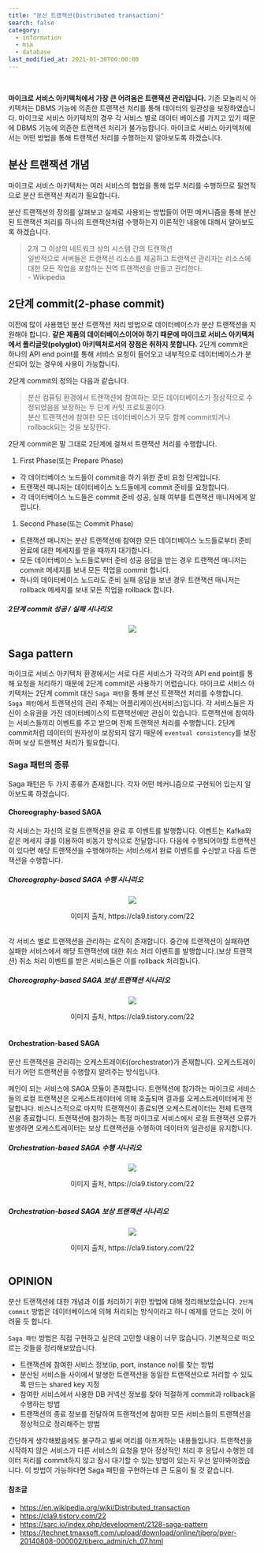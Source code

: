 ```yaml
---
title: "분산 트랜잭션(Distributed transaction)"
search: false
category:
  - information
  - msa
  - database
last_modified_at: 2021-01-30T00:00:00
---
```


<br>

**마이크로 서비스 아키텍처에서 가장 큰 어려움은 트랜잭션 관리입니다.** 
기존 모놀리식 아키텍처는 DBMS 기능에 의존한 트랜잭션 처리를 통해 데이터의 일관성을 보장하였습니다. 
마이크로 서비스 아키텍처의 경우 각 서비스 별로 데이터 베이스를 가지고 있기 때문에 DBMS 기능에 의존한 트랜잭션 처리가 불가능합니다. 
마이크로 서비스 아키텍처에서는 어떤 방법을 통해 트랜잭션 처리를 수행하는지 알아보도록 하겠습니다.

## 분산 트랜잭션 개념

마이크로 서비스 아키텍처는 여러 서비스의 협업을 통해 업무 처리를 수행하므로 필연적으로 분산 트랜잭션 처리가 필요합니다.

분산 트랜잭션의 정의를 살펴보고 실제로 사용되는 방법들이 어떤 메커니즘을 통해 분산된 트랜잭션 처리를 하나의 트랜잭션처럼 수행하는지 이론적인 내용에 대해서 알아보도록 하겠습니다. 
> 2개 그 이상의 네트워크 상의 시스템 간의 트랜잭션<br>
> 일반적으로 서버들은 트랜잭션 리소스를 제공하고 트랜잭션 관리자는 리소스에 대한 모든 작업을 포함하는 전역 트랜잭션을 만들고 관리한다.<br>
> \- Wikipedia


## 2단계 commit(2-phase commit)
이전에 많이 사용했던 분산 트랜잭션 처리 방법으로 데이터베이스가 분산 트랜잭션을 지원해야 합니다. 
**같은 제품의 데이터베이스이어야 하기 때문에 마이크로 서비스 아키텍처에서 폴리글랏(polyglot) 아키텍처로서의 장점은 취하지 못합니다.** 
2단계 commit은 하나의 API end point를 통해 서비스 요청이 들어오고 내부적으로 데이터베이스가 분산되어 있는 경우에 사용이 가능합니다.

2단계 commit의 정의는 다음과 같습니다.
> 분산 컴퓨팅 환경에서 트랜잭션에 참여하는 모든 데이터베이스가 정상적으로 수정되었음을 보장하는 두 단계 커밋 프로토콜이다.<br>
> 분산 트랜잭션에 참여한 모든 데이터베이스가 모두 함께 commit되거나 rollback되는 것을 보장한다.

2단계 commit은 말 그대로 2단계에 걸쳐서 트랜잭션 처리를 수행합니다.
1. First Phase(또는 Prepare Phase)
  - 각 데이터베이스 노드들이 commit을 하기 위한 준비 요청 단계입니다.
  - 트랜잭션 매니저는 데이터베이스 노드들에게 commit 준비를 요청합니다.
  - 각 데이터베이스 노드들은 commit 준비 성공, 실패 여부를 트랜잭션 매니저에게 알립니다.
1. Second Phase(또는 Commit Phase)
  - 트랜잭션 매니저는 분산 트랜잭션에 참여한 모든 데이터베이스 노드들로부터 준비 완료에 대한 메세지를 받을 때까지 대기합니다.
  - 모든 데이터베이스 노드들로부터 준비 성공 응답을 받는 경우 트랜잭션 매니저는 commit 메세지를 보내 모든 작업을 commit 합니다.
  - 하나의 데이터베이스 노드라도 준비 실패 응답을 보낸 경우 트랜잭션 매니저는 rollback 메세지를 보내 모든 작업을 rollback 합니다.

##### 2단계 commit 성공 / 실패 시나리오
<p align="center"><img src="/images/distributed-transaction-1.JPG"></p>

## Saga pattern
마이크로 서비스 아키텍처 환경에서는 서로 다른 서비스가 각각의 API end point를 통해 요청을 처리하기 때문에 2단계 commit은 사용하기 어렵습니다. 
마이크로 서비스 아키텍처는 2단계 commit 대신 `Saga 패턴`을 통해 분산 트랜잭션 처리를 수행합니다.
`Saga 패턴`에서 트랜잭션의 관리 주체는 어플리케이션(서비스)입니다. 
각 서비스들은 자신이 소유권을 가진 데이터베이스의 트랜잭션에만 관심이 있습니다. 
트랜잭션에 참여하는 서비스들끼리 이벤트를 주고 받으며 전체 트랜잭션 처리를 수행합니다. 
2단계 commit처럼 데이터의 원자성이 보장되지 않기 때문에 `eventual consistency`를 보장하며 보상 트랜잭션 처리가 필요합니다.

### Saga 패턴의 종류
Saga 패턴은 두 가지 종류가 존재합니다. 
각자 어떤 메커니즘으로 구현되어 있는지 알아보도록 하겠습니다.

#### Choreography-based SAGA
각 서비스는 자신의 로컬 트랜잭션을 완료 후 이벤트를 발행합니다. 
이벤트는 Kafka와 같은 메세지 큐를 이용하여 비동기 방식으로 전달합니다. 
다음에 수행되어야할 트랜잭션이 있다면 해당 트랜잭션을 수행해야하는 서비스에서 완료 이벤트를 수신받고 다음 트랜잭션을 수행합니다. 

##### Choreography-based SAGA 수행 시나리오
<p align="center"><img src="/images/distributed-transaction-2.JPG"></p>
<center>이미지 출처, https://cla9.tistory.com/22</center><br>

각 서비스 별로 트랜잭션을 관리하는 로직이 존재합니다. 
중간에 트랜잭션이 실패하면 실패한 서비스에서 해당 트랜잭션에 대한 취소 처리 이벤트를 발행합니다.(보상 트랜잭션) 
취소 처리 이벤트를 받은 서비스들은 이를 rollback 처리합니다.

##### Choreography-based SAGA 보상 트랜잭션 시나리오
<p align="center"><img src="/images/distributed-transaction-3.JPG"></p>
<center>이미지 출처, https://cla9.tistory.com/22</center><br>

#### Orchestration-based SAGA
분산 트랜잭션을 관리하는 오케스트레이터(orchestrator)가 존재합니다. 
오케스트레이터가 어떤 트랜잭션을 수행할지 알려주는 방식입니다. 

메인이 되는 서비스에 SAGA 모듈이 존재합니다. 
트랜잭션에 참가하는 마이크로 서비스들의 로컬 트랜잭션은 오케스트레이터에 의해 호출되며 결과를 오케스트레이터에게 전달합니다. 
비스니스적으로 마지막 트랜잭션이 종료되면 오케스트레이터는 전체 트랜잭션을 종료합니다. 
트랜잭션에 참가하는 특정 마이크로 서비스에서 로컬 트랜잭션 오류가 발생하면 오케스트레이터는 보상 트랜잭션을 수행하여 데이터의 일관성을 유지합니다.

##### Orchestration-based SAGA 수행 시나리오
<p align="center"><img src="/images/distributed-transaction-4.JPG"></p>
<center>이미지 출처, https://cla9.tistory.com/22</center><br>

##### Orchestration-based SAGA 보상 트랜잭션 시나리오
<p align="center"><img src="/images/distributed-transaction-5.JPG"></p>
<center>이미지 출처, https://cla9.tistory.com/22</center><br>

## OPINION
분산 트랜잭션에 대한 개념과 이를 처리하기 위한 방법에 대해 정리해보았습니다. 
`2단계 commit` 방법은 데이터베이스에 의해 처리되는 방식이라고 하니 예제를 만드는 것이 어려울 듯 합니다. 

`Saga 패턴` 방법은 직접 구현하고 싶은데 고민할 내용이 너무 많습니다. 
기본적으로 떠오르는 것들을 정리해보았습니다. 
- 트랜잭션에 참여한 서비스 정보(ip, port, instance no)를 찾는 방법
- 분산된 서비스들 사이에서 발생한 트랜잭션을 동일한 트랜잭션으로 처리할 수 있도록 만드는 shared key 지정 
- 참여한 서비스에서 사용한 DB 커넥션 정보를 찾아 적절하게 commit과 rollback을 수행하는 방법
- 트랜잭션의 종료 정보를 전달하여 트랜잭션에 참여한 모든 서비스들의 트랜잭션을 정상적으로 정리해주는 방법

간단하게 생각해봤음에도 불구하고 벌써 머리를 아프게하는 내용들입니다. 
트랜잭션을 시작하지 않은 서비스가 다른 서비스의 요청을 받아 정상적인 처리 후 응답시 수행한 데이터 처리를 commit하지 않고 잠시 대기할 수 있는 방법이 있는지 우선 알아봐야겠습니다. 
이 방법이 가능하다면 Saga 패턴을 구현하는데 큰 도움이 될 것 같습니다.

#### 참조글
- <https://en.wikipedia.org/wiki/Distributed_transaction>
- <https://cla9.tistory.com/22>
- <https://sarc.io/index.php/development/2128-saga-pattern>
- <https://technet.tmaxsoft.com/upload/download/online/tibero/pver-20140808-000002/tibero_admin/ch_07.html>